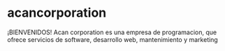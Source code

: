 # acancorporation
¡BIENVENIDOS! Acan corporation es una empresa de programacion, que ofrece servicios de software, desarrollo web, mantenimiento y marketing

